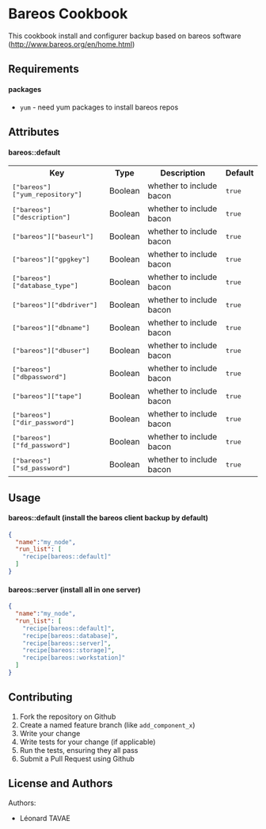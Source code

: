 Bareos Cookbook
===============

This cookbook install and configurer backup based on bareos software (http://www.bareos.org/en/home.html)

Requirements
------------

#### packages
- `yum` - need yum packages to install bareos repos

Attributes
----------

#### bareos::default
<table>
  <tr>
    <th>Key</th>
    <th>Type</th>
    <th>Description</th>
    <th>Default</th>
  </tr>
  <tr>
    <td><tt>["bareos"]["yum_repository"]</tt></td>
    <td>Boolean</td>
    <td>whether to include bacon</td>
    <td><tt>true</tt></td>
  </tr>
  <tr>
    <td><tt>["bareos"]["description"]</tt></td>
    <td>Boolean</td>
    <td>whether to include bacon</td>
    <td><tt>true</tt></td>
  </tr>
  <tr>
    <td><tt>["bareos"]["baseurl"]</tt></td>
    <td>Boolean</td>
    <td>whether to include bacon</td>
    <td><tt>true</tt></td>
  </tr>
  <tr>
    <td><tt>["bareos"]["gpgkey"]</tt></td>
    <td>Boolean</td>
    <td>whether to include bacon</td>
    <td><tt>true</tt></td>
  </tr>
  <tr>
    <td><tt>["bareos"]["database_type"]</tt></td>
    <td>Boolean</td>
    <td>whether to include bacon</td>
    <td><tt>true</tt></td>
  </tr>
  <tr>
    <td><tt>["bareos"]["dbdriver"]</tt></td>
    <td>Boolean</td>
    <td>whether to include bacon</td>
    <td><tt>true</tt></td>
  </tr>
  <tr>
    <td><tt>["bareos"]["dbname"]</tt></td>
    <td>Boolean</td>
    <td>whether to include bacon</td>
    <td><tt>true</tt></td>
  </tr>
  <tr>
    <td><tt>["bareos"]["dbuser"]</tt></td>
    <td>Boolean</td>
    <td>whether to include bacon</td>
    <td><tt>true</tt></td>
  </tr>
  <tr>
    <td><tt>["bareos"]["dbpassword"]</tt></td>
    <td>Boolean</td>
    <td>whether to include bacon</td>
    <td><tt>true</tt></td>
  </tr>
  <tr>
    <td><tt>["bareos"]["tape"]</tt></td>
    <td>Boolean</td>
    <td>whether to include bacon</td>
    <td><tt>true</tt></td>
  </tr>
  <tr>
    <td><tt>["bareos"]["dir_password"]</tt></td>
    <td>Boolean</td>
    <td>whether to include bacon</td>
    <td><tt>true</tt></td>
  </tr>
  <tr>
    <td><tt>["bareos"]["fd_password"]</tt></td>
    <td>Boolean</td>
    <td>whether to include bacon</td>
    <td><tt>true</tt></td>
  </tr>
  <tr>
    <td><tt>["bareos"]["sd_password"]</tt></td>
    <td>Boolean</td>
    <td>whether to include bacon</td>
    <td><tt>true</tt></td>
  </tr>
</table>


Usage
-----
#### bareos::default (install the bareos client backup by default)

```json
{
  "name":"my_node",
  "run_list": [
    "recipe[bareos::default]"
  ]
}
```

#### bareos::server (install all in one server)

```json
{
  "name":"my_node",
  "run_list": [
    "recipe[bareos::default]",
    "recipe[bareos::database]",
    "recipe[bareos::server]",
    "recipe[bareos::storage]",
    "recipe[bareos::workstation]"
  ]
}
```

Contributing
------------

1. Fork the repository on Github
2. Create a named feature branch (like `add_component_x`)
3. Write your change
4. Write tests for your change (if applicable)
5. Run the tests, ensuring they all pass
6. Submit a Pull Request using Github

License and Authors
-------------------
Authors: 

* Léonard TAVAE
